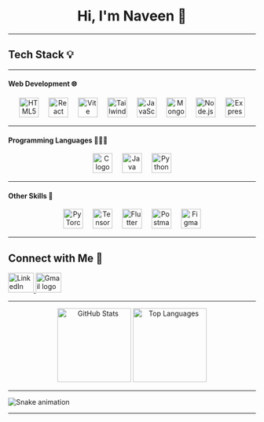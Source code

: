 <h1 align="center">Hi, I'm Naveen 👋</h1>

---

<h2 align="left">Tech Stack 💡</h2>

---

<h4 align="left">Web Development 🌐</h4>
<div align="center">
  <img src="https://cdn.jsdelivr.net/gh/devicons/devicon/icons/html5/html5-original.svg" height="40" alt="HTML5 logo" />
  <img width="12" />
  <img src="https://cdn.jsdelivr.net/gh/devicons/devicon/icons/react/react-original.svg" height="40" alt="React logo" />
  <img width="12" />
  <img src="https://skillicons.dev/icons?i=vite" height="40" alt="Vite logo" />
  <img width="12" />
  <img src="https://cdn.simpleicons.org/tailwindcss/06B6D4" height="40" alt="Tailwind CSS logo" />
  <img width="12" />
  <img src="https://cdn.jsdelivr.net/gh/devicons/devicon/icons/javascript/javascript-original.svg" height="40" alt="JavaScript logo" />
  <img width="12" />
  <img src="https://cdn.jsdelivr.net/gh/devicons/devicon/icons/mongodb/mongodb-original.svg" height="40" alt="MongoDB logo" />
  <img width="12" />
  <img src="https://cdn.jsdelivr.net/gh/devicons/devicon/icons/nodejs/nodejs-original.svg" height="40" alt="Node.js logo" />
  <img width="12" />
  <img src="https://img.shields.io/badge/Express-000000?logo=express&logoColor=white&style=for-the-badge" height="40" alt="Express logo" />
</div>

---

<h4 align="left">Programming Languages 👩🏻‍💻</h4>
<div align="center">
  <img src="https://cdn.simpleicons.org/c/A8B9CC" height="40" alt="C logo" />
  <img width="12" />
  <img src="https://cdn.jsdelivr.net/gh/devicons/devicon/icons/java/java-original.svg" height="40" alt="Java logo" />
  <img width="12" />
  <img src="https://cdn.simpleicons.org/python/3776AB" height="40" alt="Python logo" />
</div>

---

<h4 align="left">Other Skills 🚀</h4>
<div align="center">
  <img src="https://cdn.simpleicons.org/pytorch/EE4C2C" height="40" alt="PyTorch logo" />
  <img width="12" />
  <img src="https://skillicons.dev/icons?i=tensorflow" height="40" alt="TensorFlow logo" />
  <img width="12" />
  <img src="https://cdn.simpleicons.org/flutter/02569B" height="40" alt="Flutter logo" />
  <img width="12" />
  <img src="https://cdn.simpleicons.org/postman/FF6C37" height="40" alt="Postman logo" />
  <img width="12" />
  <img src="https://cdn.jsdelivr.net/gh/devicons/devicon/icons/figma/figma-original.svg" height="40" alt="Figma logo" />
</div>

---

<h2 align="left">Connect with Me 🤝</h2>
<div align="left">
  <a href="https://www.linkedin.com/in/navince-166ffsf" target="_blank">
    <img src="https://raw.githubusercontent.com/maurodesouza/profile-readme-generator/master/src/assets/icons/social/linkedin/default.svg" width="52" height="40" alt="LinkedIn logo" />
  </a>
  <a href="mailto:inboxsofnaveen@gmail.com">
    <img src="https://raw.githubusercontent.com/maurodesouza/profile-readme-generator/master/src/assets/icons/social/gmail/default.svg" width="52" height="40" alt="Gmail logo" />
  </a>
</div>

---

<div align="center">
  <img src="https://github-readme-stats.vercel.app/api?username=naveen-166&hide_title=false&hide_rank=false&show_icons=true&include_all_commits=true&count_private=true&disable_animations=false&theme=dracula&locale=en&hide_border=false&order=1" height="150" alt="GitHub Stats" />
  <img src="https://github-readme-stats.vercel.app/api/top-langs?username=naveen-166&locale=en&hide_title=false&layout=compact&card_width=320&langs_count=5&theme=dracula&hide_border=false&order=2" height="150" alt="Top Languages" />
</div>

---

![Snake animation](https://github.com/eagrundy/naveen-166/blob/output/github-contribution-grid-snake.svg)

---

